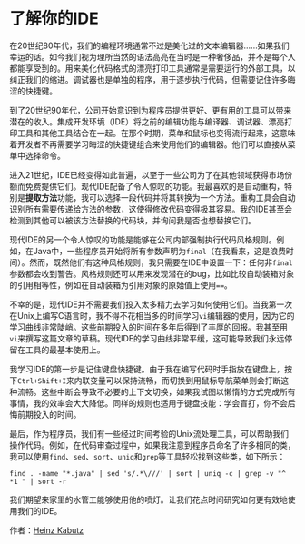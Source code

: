 # 了解你的IDE

在20世纪80年代，我们的编程环境通常不过是美化过的文本编辑器……如果我们幸运的话。如今我们视为理所当然的语法高亮在当时是一种奢侈品，并不是每个人都能享受到的。用来美化代码格式的漂亮打印工具通常是需要运行的外部工具，以纠正我们的缩进。调试器也是单独的程序，用于逐步执行代码，但需要记住许多晦涩的快捷键。

到了20世纪90年代，公司开始意识到为程序员提供更好、更有用的工具可以带来潜在的收入。集成开发环境（IDE）将之前的编辑功能与编译器、调试器、漂亮打印工具和其他工具结合在一起。在那个时期，菜单和鼠标也变得流行起来，这意味着开发者不再需要学习晦涩的快捷键组合来使用他们的编辑器。他们可以直接从菜单中选择命令。

进入21世纪，IDE已经变得如此普遍，以至于一些公司为了在其他领域获得市场份额而免费提供它们。现代IDE配备了令人惊叹的功能。我最喜欢的是自动重构，特别是**提取方法**功能，我可以选择一段代码并将其转换为一个方法。重构工具会自动识别所有需要传递给方法的参数，这使得修改代码变得极其容易。我的IDE甚至会检测到其他可以被该方法替换的代码块，并询问我是否也想替换它们。

现代IDE的另一个令人惊叹的功能是能够在公司内部强制执行代码风格规则。例如，在Java中，一些程序员开始将所有参数声明为`final`（在我看来，这是浪费时间）。然而，既然他们有这种风格规则，我只需要在IDE中设置一下：任何非`final`参数都会收到警告。风格规则还可以用来发现潜在的bug，比如比较自动装箱对象的引用相等性，例如在自动装箱为引用对象的原始值上使用`==`。

不幸的是，现代IDE并不需要我们投入太多精力去学习如何使用它们。当我第一次在Unix上编写C语言时，我不得不花相当多的时间学习`vi`编辑器的使用，因为它的学习曲线非常陡峭。这些前期投入的时间在多年后得到了丰厚的回报。我甚至用`vi`来撰写这篇文章的草稿。现代IDE的学习曲线非常平缓，这可能导致我们永远停留在工具的最基本使用上。

我学习IDE的第一步是记住键盘快捷键。由于我在编写代码时手指放在键盘上，按下`Ctrl+Shift+I`来内联变量可以保持流畅，而切换到用鼠标导航菜单则会打断这种流畅。这些中断会导致不必要的上下文切换，如果我试图以懒惰的方式完成所有事情，我的效率会大大降低。同样的规则也适用于键盘技能：学会盲打，你不会后悔前期投入的时间。

最后，作为程序员，我们有一些经过时间考验的Unix流处理工具，可以帮助我们操作代码。例如，在代码审查过程中，如果我注意到程序员命名了许多相同的类，我可以使用`find`、`sed`、`sort`、`uniq`和`grep`等工具轻松找到这些类，如下所示：

```
find . -name "*.java" | sed 's/.*\///' | sort | uniq -c | grep -v "^ *1 " | sort -r
```

我们期望来家里的水管工能够使用他的喷灯。让我们花点时间研究如何更有效地使用我们的IDE。

作者：[Heinz Kabutz](http://programmer.97things.oreilly.com/wiki/index.php/Heinz_Kabutz)